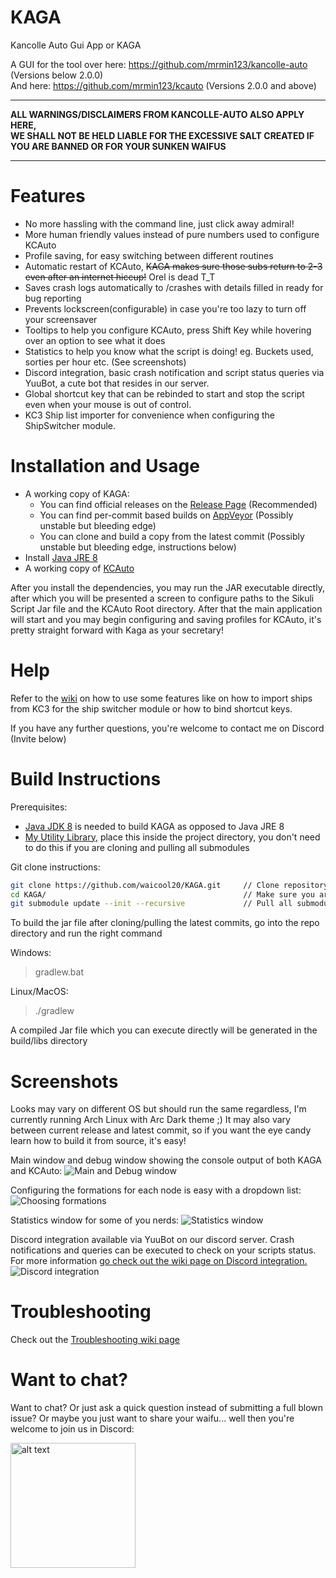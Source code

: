 # KAGA
Kancolle Auto Gui App or KAGA 

A GUI for the tool over here: https://github.com/mrmin123/kancolle-auto (Versions below 2.0.0)  
And here: https://github.com/mrmin123/kcauto (Versions 2.0.0 and above)

---
**ALL WARNINGS/DISCLAIMERS FROM KANCOLLE-AUTO ALSO APPLY HERE,  
WE SHALL NOT BE HELD LIABLE FOR THE EXCESSIVE SALT CREATED IF YOU ARE BANNED OR FOR YOUR SUNKEN WAIFUS**

---

# Features

- No more hassling with the command line, just click away admiral!
- More human friendly values instead of pure numbers used to configure KCAuto
- Profile saving, for easy switching between different routines 
- Automatic restart of KCAuto, ~~KAGA makes sure those subs return to 2-3 even after an internet hiccup!~~ Orel is dead T_T
- Saves crash logs automatically to <KCAuto Directory>/crashes with details filled in ready for bug reporting
- Prevents lockscreen(configurable) in case you're too lazy to turn off your screensaver
- Tooltips to help you configure KCAuto, press Shift Key while hovering over an option to see what it does
- Statistics to help you know what the script is doing! eg. Buckets used, sorties per hour etc. (See screenshots)
- Discord integration, basic crash notification and script status queries via YuuBot, a cute bot that resides in our server.
- Global shortcut key that can be rebinded to start and stop the script even when your mouse is out of control.
- KC3 Ship list importer for convenience when configuring the ShipSwitcher module.

# Installation and Usage

* A working copy of KAGA:
    * You can find official releases on the [Release Page](https://github.com/waicool20/KAGA/releases) (Recommended) 
    * You can find per-commit based builds on [AppVeyor](https://ci.appveyor.com/project/waicool20/kaga) (Possibly unstable but bleeding edge)
    * You can clone and build a copy from the latest commit (Possibly unstable but bleeding edge, instructions below)
* Install [Java JRE 8](http://www.oracle.com/technetwork/java/javase/downloads/jre8-downloads-2133155.html)
* A working copy of [KCAuto](https://github.com/mrmin123/kcauto)

After you install the dependencies, you may run the JAR executable directly, after which you will be presented a screen to configure paths to the Sikuli Script Jar file and the KCAuto Root directory.
After that the main application will start and you may begin configuring and saving profiles for KCAuto, it's pretty straight forward with Kaga as your secretary!

# Help

Refer to the [wiki](https://github.com/waicool20/kaga/wiki) on how to use some features like on how to import ships from KC3 for the ship switcher module
or how to bind shortcut keys.

If you have any further questions, you're welcome to contact me on Discord (Invite below)

# Build Instructions

Prerequisites: 

* [Java JDK 8](http://www.oracle.com/technetwork/java/javase/downloads/jdk8-downloads-2133151.html) is needed to build KAGA as opposed to Java JRE 8
* [My Utility Library](https://github.com/waicool20/waicoolUtils), place this inside the project directory, you don't need to do this if you are cloning and pulling all submodules

Git clone instructions: 

```bash
git clone https://github.com/waicool20/KAGA.git     // Clone repository, replace with ssh url if you prefer that  
cd KAGA/                                            // Make sure you are in the KAGA directory
git submodule update --init --recursive             // Pull all submodules, this includes the utility library
```

To build the jar file after cloning/pulling the latest commits, go into the repo directory and run the right command

Windows:

> gradlew.bat

Linux/MacOS:

> ./gradlew

A compiled Jar file which you can execute directly will be generated in the build/libs directory

# Screenshots

Looks may vary on different OS but should run the same regardless, I'm currently running Arch Linux with Arc Dark theme ;) 
It may also vary between current release and latest commit, so if you want the eye candy learn how to build it from source, it's easy!


Main window and debug window showing the console output of both KAGA and KCAuto:
![Main and Debug window](screenshots/Main_and_Debug_window.png?raw=true)

Configuring the formations for each node is easy with a dropdown list:
![Choosing formations](screenshots/Choosing_formations.png?raw=true)

Statistics window for some of you nerds:
![Statistics window](screenshots/Main_and_Stats_window.png?raw=true)

Discord integration available via YuuBot on our discord server. Crash notifications and queries can be executed to check on your scripts status. For more information [go check out the wiki page on Discord integration.](https://github.com/waicool20/KAGA/wiki/KAGA-Discord-Integration)
![Discord integration](screenshots/Discord_Integration.png?raw=true)

# Troubleshooting

Check out the [Troubleshooting wiki page](https://github.com/waicool20/KAGA/wiki)

# Want to chat?

Want to chat? Or just ask a quick question instead of submitting a full blown issue? Or maybe you just want to share your waifu...
well then you're welcome to join us in Discord:
 
[<img src="https://discordapp.com/assets/fc0b01fe10a0b8c602fb0106d8189d9b.png" alt="alt text" width="200px">](https://discord.gg/2tt5Der)
